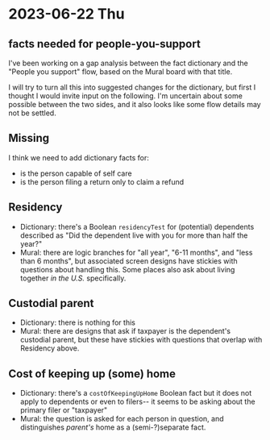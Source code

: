 # 2023-06-22 Thu

## facts needed for people-you-support

I've been working on a gap analysis between the fact dictionary and the "People you support" flow, based on the Mural board with that title.

I will try to turn all this into suggested changes for the dictionary, but first I thought I would invite input on the following. I'm uncertain about some possible between the two sides, and it also looks like some flow details may not be settled. 

## Missing

I think we need to add dictionary facts for:
- is the person capable of self care
- is the person filing a return only to claim a refund

## Residency

- Dictionary: there's a Boolean `residencyTest` for (potential) dependents described as "Did the dependent live with you for more than half the year?"
- Mural: there are logic branches for "all year", "6-11 months", and "less than 6 months", but associated screen designs have stickies with questions about handling this. Some places also ask about living together *in the U.S.* specifically. 

## Custodial parent

- Dictionary: there is nothing for this
- Mural: there are designs that ask if taxpayer is the dependent's custodial parent, but these have stickies with questions that overlap with Residency above.

## Cost of keeping up (some) home

- Dictionary: there's a `costOfKeepingUpHome` Boolean fact but it does not apply to dependents or even to filers-- it seems to be asking about the primary filer or "taxpayer"
- Mural: the question is asked for each person in question, and distinguishes *parent's* home as a (semi-?)separate fact.



